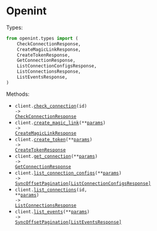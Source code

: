 # Openint

Types:

```python
from openint.types import (
    CheckConnectionResponse,
    CreateMagicLinkResponse,
    CreateTokenResponse,
    GetConnectionResponse,
    ListConnectionConfigsResponse,
    ListConnectionsResponse,
    ListEventsResponse,
)
```

Methods:

- <code title="post /connection/{id}/check">client.<a href="./src/openint/_client.py">check_connection</a>(id) -> <a href="./src/openint/types/check_connection_response.py">CheckConnectionResponse</a></code>
- <code title="post /connect/magic-link">client.<a href="./src/openint/_client.py">create_magic_link</a>(\*\*<a href="src/openint/types/client_create_magic_link_params.py">params</a>) -> <a href="./src/openint/types/create_magic_link_response.py">CreateMagicLinkResponse</a></code>
- <code title="post /connect/token">client.<a href="./src/openint/_client.py">create_token</a>(\*\*<a href="src/openint/types/client_create_token_params.py">params</a>) -> <a href="./src/openint/types/create_token_response.py">CreateTokenResponse</a></code>
- <code title="get /connection">client.<a href="./src/openint/_client.py">get_connection</a>(\*\*<a href="src/openint/types/client_get_connection_params.py">params</a>) -> <a href="./src/openint/types/get_connection_response.py">GetConnectionResponse</a></code>
- <code title="get /connector-config">client.<a href="./src/openint/_client.py">list_connection_configs</a>(\*\*<a href="src/openint/types/client_list_connection_configs_params.py">params</a>) -> <a href="./src/openint/types/list_connection_configs_response.py">SyncOffsetPagination[ListConnectionConfigsResponse]</a></code>
- <code title="get /connection/{id}">client.<a href="./src/openint/_client.py">list_connections</a>(id, \*\*<a href="src/openint/types/client_list_connections_params.py">params</a>) -> <a href="./src/openint/types/list_connections_response.py">ListConnectionsResponse</a></code>
- <code title="get /event">client.<a href="./src/openint/_client.py">list_events</a>(\*\*<a href="src/openint/types/client_list_events_params.py">params</a>) -> <a href="./src/openint/types/list_events_response.py">SyncOffsetPagination[ListEventsResponse]</a></code>
